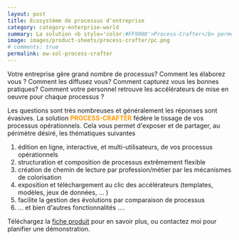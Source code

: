 ```yaml
---
layout: post
title: Ecosystème de processus d'entreprise
category: category-enterprise-world
summary: La solution <b style='color:#FF9900'>Process-Crafter</b> permet d'exposer et de partager vos processus et bonnes pratiques associées, au périmètre désiré.
image: images/product-sheets/process-crafter/pc.png
# comments: true
permalink: ew-sol-process-crafter
---
```


Votre entreprise gère grand nombre de processus? Comment les élaborez vous ? Comment les diffusez vous? Comment capturez vous les bonnes pratiques? 
Comment votre personnel retrouve les accélérateurs de mise en oeuvre pour chaque processus ? 

Les questions sont très nombreuses et généralement les réponses sont évasives. La solution <b style='color:#FF9900'>PROCESS-CRAFTER</b> fédère le tissage de vos processus opérationnels. 
Cela vous permet d'exposer et de partager, au périmètre désiré, les thématiques suivantes

1. édition en ligne, interactive, et multi-utilisateurs, de vos processus opérationnels
1. structuration et composition de processus extrêmement flexible
1. création de chemin de lecture par profession/métier par les mécanismes de colorisation
1. exposition et téléchargement au clic des accélérateurs (templates, modèles, jeux de données, ... )
1. facilite la gestion des évolutions par comparaison de processus
1. ... et bien d'autres fonctionnalités ....

Téléchargez la [fiche produit](images/product-sheets/process-crafter/process-crafter-fiche-produit.pdf) pour en savoir plus, ou contactez moi pour planifier une démonstration. 








